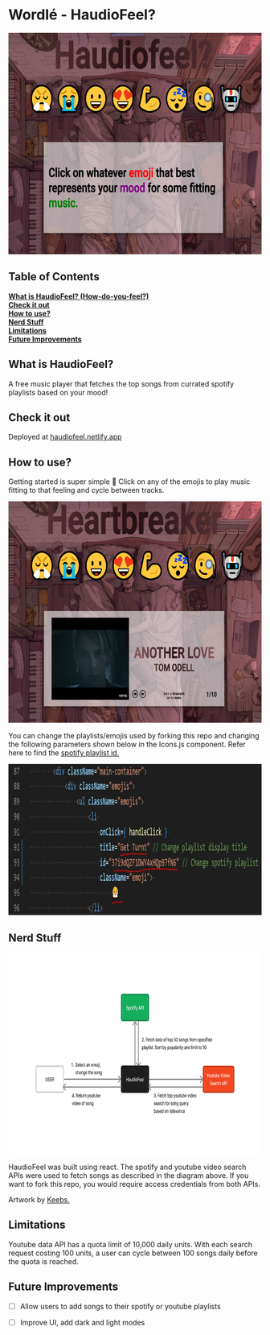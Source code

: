 # Wordlé - HaudioFeel?

<p align="middle">
<img src="https://github.com/Kireshanth/haudioFeel/blob/main/src/images/main-screen.JPG" width="640" height="440">
</p>


## Table of Contents
**[What is HaudioFeel? (How-do-you-feel?)](#what-is-haudiofeel)**<br>
**[Check it out](#check-it-out)**<br>
**[How to use?](#how-to-use)**<br>
**[Nerd Stuff](#nerd-stuff)**<br>
**[Limitations](#Limitations)**<br>
**[Future Improvements](#future-improvements)**<br>


## What is HaudioFeel?
A free music player that fetches the top songs from currated spotify playlists based on your mood!

## Check it out
Deployed at [haudiofeel.netlify.app](https://haudiofeel.tech/)

## How to use?
Getting started is super simple 🙏 Click on any of the emojis to play music fitting to that feeling and cycle between tracks.

<p align="middle">
<img src="https://github.com/Kireshanth/haudioFeel/blob/main/src/images/play-screen.JPG" width="667" height="440">
</p>

You can change the playlists/emojis used by forking this repo and changing the following parameters shown below in the Icons.js component. Refer here to find the [spotify playlist id.](https://developer.spotify.com/documentation/web-api/#spotify-uris-and-ids)

<img src="https://github.com/Kireshanth/haudioFeel/blob/main/src/images/updatePlaylists.JPG" width="1100" height="300">

## Nerd Stuff

<p align="middle">
<img src="https://github.com/Kireshanth/haudioFeel/blob/main/src/images/network-diagram.jpg" width="800" height="400">
</p>

HaudioFeel was built using react. The spotify and youtube video search APIs were used to fetch songs as described in the diagram above. If you want to fork this repo, you would require access credentials from both APIs.

Artwork by [Keebs.](https://www.instagram.com/lakeebs/)

## Limitations

Youtube data API has a quota limit of 10,000 daily units. With each search request costing 100 units, a user can cycle between 100 songs daily before the quota is reached.

## Future Improvements

- [ ] Allow users to add songs to their spotify or youtube playlists
- [ ] Improve UI, add dark and light modes


